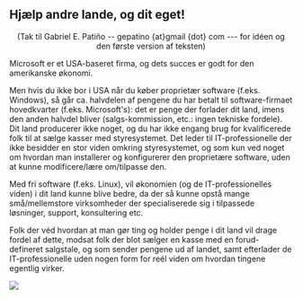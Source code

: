 <?php require("../../entete.php"); ?> <?php require("../../base.php"); ?> <?php require("../../fonctions.php"); ?>

<div id="corps">

<h2>Hjælp andre lande, og dit eget!</h2>

<center>(Tak til Gabriel E. Patiño -- gepatino {at}gmail {dot} com --- for idéen og den første version af teksten) </center>

<p>Microsoft er et USA-baseret firma, og dets succes er godt for den amerikanske økonomi.</p>

<p>Men hvis du ikke bor i USA når du køber proprietær software (f.eks. Windows), så går ca. halvdelen af pengene du har betalt til software-firmaet hovedkvarter (f.eks. Microsoft's): det er penge der forlader dit land, imens den anden halvdel bliver (salgs-kommission, etc.: ingen tekniske fordele). Dit land producerer ikke noget, og du har ikke engang brug for kvalificerede folk til at sælge kasser med styresystemet. Det leder til IT-professionelle der ikke besidder en stor viden omkring styresystemet, og som kun ved noget om hvordan man installerer og konfigurerer den proprietære software, uden at kunne modificere/lære om/tilpasse den. </p>

<p>Med fri software (f.eks. Linux), vil økonomien (og de IT-professionelles viden) i dit land kunne blive bedre, da der så kunne opstå mange små/mellemstore virksomheder der specialiserede sig i tilpassede løsninger, support, konsultering etc.</p>

<p>Folk der véd hvordan at man gør ting og holder penge i dit land vil drage fordel af dette, modsat folk der blot sælger en kasse med en forud-defineret salgstale, og som sender pengene ud af landet, samt efterlader de IT-professionelle uden nogen form for reél viden om hvordan tingene egentlig virker.</p>

<img src="Images/earth.png" />

</div>


